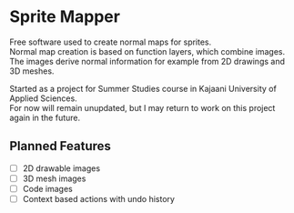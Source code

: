 # Sprite Mapper

Free software used to create normal maps for sprites.  
Normal map creation is based on function layers, which combine images.  
The images derive normal information for example from 2D drawings and 3D meshes.

Started as a project for Summer Studies course in Kajaani University of Applied Sciences.  
For now will remain unupdated, but I may return to work on this project again in the future.

## Planned Features

- [ ] 2D drawable images
- [ ] 3D mesh images
- [ ] Code images
- [ ] Context based actions with undo history
